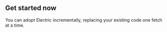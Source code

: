 ## Get started now

You can adopt Electric incrementally, replacing your existing code one fetch at a time.

<div class="home-cta-actions">
  <div class="action">
    <VPButton
        href="/guides/quickstart"
        text="Quickstart"
        theme="brand"
    />
  </div>
  <div class="action">
    <VPButton href="https://github.com/electric-sql"
        target="_blank"
        text="View on GitHub"
        theme="alt"
    />
  </div>
</div>